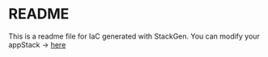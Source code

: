 # README
This is a readme file for IaC generated with StackGen.
You can modify your appStack -> [here](http://main.dev.stackgen.com/appstacks/da24588a-667a-48d3-b0f2-2a44cf4632c2)

